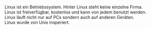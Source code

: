 Linux ist ein Betriebssystem. Hinter Linux steht keine einzelne Firma.  
Linux ist freiverfügbar, kostenlos und kann von jedem benutzt werden.  
Linux läuft nicht nur auf PCs sondern auch auf anderen Geräten.  
Linux wurde von Unix insperiert.
